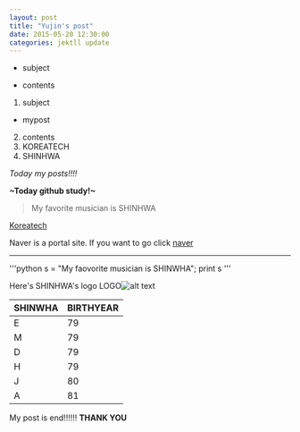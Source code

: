```yaml
---
layout: post
title: "Yujin's post"
date: 2015-05-20 12:30:00
categories: jektll update
---
```


- subject

- contents

1. subject
-  mypost

2. contents
  1. KOREATECH
  2. SHINHWA

*Today my posts!!!!*

**~Today github study!~**

> My favorite musician is SHINHWA

[Koreatech](http://koreatech.ac.kr)

Naver is a portal site. If you want to go click [naver]

[naver]: http://www.naver.com


*********

'''python
s = "My faovorite musician is SHINWHA";
print s
'''

Here's SHINHWA's logo
LOGO![alt text](https://scontent.xx.fbcdn.net/hphotos-xpf1/v/t1.0-9/10923276_860070310680671_2218571850500528910_n.jpg?oh=55885d5de2ce4000185650eded356184&oe=55C88C47)

SHINWHA | BIRTHYEAR
---|---
E | 79
M | 79
D | 79
H | 79
J | 80
A | 81

My post is end!!!!!! **THANK YOU**

